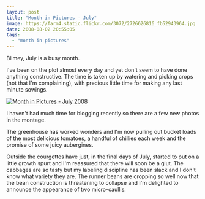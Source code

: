 ```yaml
---
layout: post
title: "Month in Pictures - July"
image: https://farm4.static.flickr.com/3072/2726626816_fb52943964.jpg
date: 2008-08-02 20:55:05
tags:
  - "month in pictures"
---
```


Blimey, July is a busy month.

I've been on the plot almost every day and yet don't seem to have done anything constructive. The time is taken up by watering and picking crops (not that I'm complaining), with precious little time for making any last minute sowings.

[![Month in Pictures - July 2008](https://farm4.static.flickr.com/3072/2726626816_fb52943964.jpg)](https://www.flickr.com/photos/warriorwomen/2726626816/)

I haven't had much time for blogging recently so there are a few new photos in the montage.

The greenhouse has worked wonders and I'm now pulling out bucket loads of the most delicious tomatoes, a handful of chillies each week and the promise of some juicy aubergines.

Outside the courgettes have just, in the final days of July, started to put on a little growth spurt and I'm reassured that there will soon be a glut. The cabbages are so tasty but my labeling discipline has been slack and I don't know what variety they are. The runner beans are cropping so well now that the bean construction is threatening to collapse and I'm delighted to announce the appearance of two micro-caullis.
